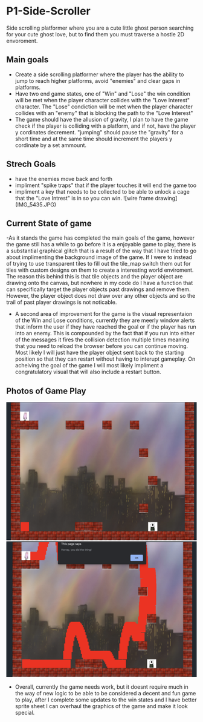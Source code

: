 # P1-Side-Scroller
Side scrolling platformer where you are a cute little ghost person searching for your cute ghost love, but to find them you must traverse a hostle 2D envoroment.
## Main goals
- Create a side scrolling platformer where the player has the ability to jump to reach higher platforms, avoid "enemies" and clear gaps in platforms.
- Have two end game states, one of "Win" and "Lose" the win condition will be met when the player character collides with the "Love Interest" character. The "Lose" condiction will be met when the player character collides with an "enemy" that is blocking the path to the "Love Interest"
- The game should have the allusion of gravity, I plan to have the game check if the player is colliding with a platform, and if not, have the player y cordinates decrement. "jumping" should pause the "gravity" for a short time and at the same time should increment the players y cordinate by a set ammount.
## Strech Goals
- have the enemies move back and forth
- impliment "spike traps" that if the player touches it will end the game too
- impliment a key that needs to be collected to be able to unlock a cage that the "Love Intrest" is in so you can win.
![wire frame drawing] (IMG_5435.JPG)

## Current State of game
-As it stands the game has completed the main goals of the game, however the game still has a while to go before it is a enjoyable game to play, there is a substantial graphical glitch that is a result of the way that I have tried to go about implimenting the background image of the game. If I were to instead of trying to use transparent tiles to fill out the tile_map switch them out for tiles with custom designs on them to create a interesting world enviroment. The reason this behind this is that tile objects and the player object are drawing onto the canvas, but nowhere in my code do I have a function that can specifically target the player objects past drawings and remove them. However, the player object does not draw over any other objects and so the trail of past player drawings is not noticable.

- A second area of improvement for the game is the visual representaion of the Win and Lose conditions, currently they are meerly window alerts that inform the user if they have reached the goal or if the player has run into an enemy. This is compounded by the fact that if you run into either of the messages it fires the collision detection multiple times meaning that you need to reload the browser before you can continue moving. Most likely I will just have the player object sent back to the starting position so that they can restart without having to interupt gameplay. On acheiving the goal of the game I will most likely impliment a congratulatory visual that will also include a restart button.

## Photos of Game Play
![gameplay image](GAMEPLAY_IMG.png)
![gameplay image2](gameplay_img2.png)

- Overall, currently the game needs work, but it doesnt require much in the way of new logic to be able to be considered a decent and fun game to play, after I complete some updates to the win states and I have better sprite sheet I can overhaul the graphics of the game and make it look special.
